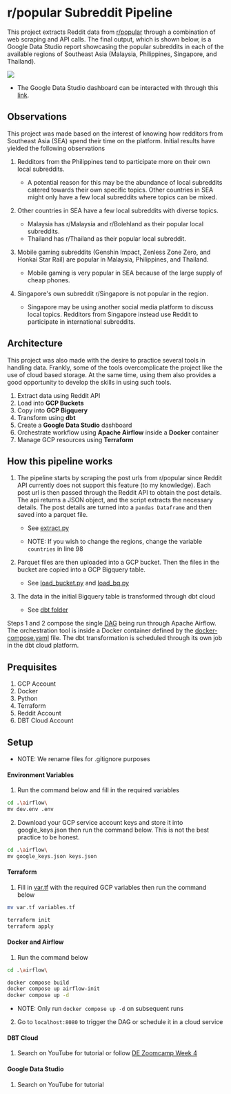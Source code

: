 # r/popular Subreddit Pipeline


This project extracts Reddit data from [r/popular](https://www.reddit.com/r/popular/) through a combination of web scraping and API calls. The final output, which is shown below, is a Google Data Studio report showcasing the popular subreddits in each of the available regions of Southeast Asia (Malaysia, Philippines, Singapore, and Thailand). 

[<img src="./images/Dashboard.png">](https://lookerstudio.google.com/reporting/96069bbf-320f-45f0-8130-c95e1a274106)

* The Google Data Studio dashboard can be interacted with through this [link](https://datastudio.google.com/reporting/e927fef6-b605-421c-ae29-89a66e11ea18).


## Observations


This project was made based on the interest of knowing how redditors from Southeast Asia (SEA) spend their time on the platform. Initial results have yielded the following observations

1. Redditors from the Philippines tend to participate more on their own local subreddits. 

    *  A potential reason for this may be the abundance of local subreddits catered towards their own specific topics. Other countries in SEA might only have a few local subreddits where topics can be mixed. 

2. Other countries in SEA have a few local subreddits with diverse topics.

    * Malaysia has r/Malaysia and r/Bolehland as their popular local subreddits.
    * Thailand has r/Thailand as their popular local subreddit.

3. Mobile gaming subreddits (Genshin Impact, Zenless Zone Zero, and Honkai Star Rail) are popular in Malaysia, Philippines, and Thailand. 
    
    * Mobile gaming is very popular in SEA because of the large supply of cheap phones.   

4. Singapore's own subreddit r/Singapore is not popular in the region.

    * Singapore may be using another social media platform to discuss local topics. Redditors from Singapore instead use Reddit to participate in international subreddits.  


## Architecture

This project was also made with the desire to practice several tools in handling data. Frankly, some of the tools overcomplicate the project like the use of cloud based storage. At the same time, using them also provides a good opportunity to develop the skills in using such tools.    

1. Extract data using Reddit API
2. Load into **GCP Buckets**
3. Copy into **GCP Bigquery** 
4. Transform using **dbt**
5. Create a **Google Data Studio** dashboard 
6. Orchestrate workflow using **Apache Airflow** inside a **Docker** container
7. Manage GCP resources using **Terraform**

## How this pipeline works

1. The pipeline starts by scraping the post urls from r/popular since Reddit API currently does not support this feature (to my knowledge). Each post url is then passed through the Reddit API to obtain the post details. The api returns a JSON object, and the script extracts the necessary details. The post details are turned into a `pandas Dataframe` and then saved into a parquet file.

    * See [extract.py](./airflow/extract_load/extract.py)

    * NOTE: If you wish to change the regions, change the variable `countries` in line 98

2. Parquet files are then uploaded into a GCP bucket. Then the files in the bucket are copied into a GCP Bigquery table. 

    * See [load_bucket.py](./airflow/extract_load/load_bucket.py) and [load_bq.py](./airflow/extract_load/load_bq.py)

3. The data in the initial Bigquery table is transformed through dbt cloud

    * See [dbt folder](./dbt/)


Steps 1 and 2 compose the single [DAG](./airflow/dags/pipeline.py) being run through Apache Airflow. The orchestration tool is inside a Docker container defined by the [docker-compose.yaml](./airflow/docker-compose.yaml) file. The dbt transformation is scheduled through its own job in the dbt cloud platform.

## Prequisites


1. GCP Account
2. Docker
3. Python
4. Terraform
5. Reddit Account
6. DBT Cloud Account
 
## Setup

* NOTE: We rename files for .gitignore purposes

#### Environment Variables

1. Run the command below and fill in the required variables

  ```bash
  cd .\airflow\
  mv dev.env .env
  ```

2. Download your GCP service account keys and store it into google_keys.json then run the command below. This is not the best practice to be honest.  

  ```bash
  cd .\airflow\
  mv google_keys.json keys.json
  ```

#### Terraform

1. Fill in [var.tf](./var.tf) with the required GCP variables then run the command below 

  ```bash
  mv var.tf variables.tf

  terraform init
  terraform apply
  ```

#### Docker and Airflow

1. Run the command below

  ```bash
  cd .\airflow\

  docker compose build
  docker compose up airflow-init
  docker compose up -d

  ```
  * NOTE: Only run `docker compose up -d` on subsequent runs

2. Go to `localhost:8080` to trigger the DAG or schedule it in a cloud service

#### DBT Cloud

1. Search on YouTube for tutorial or follow [DE Zoomcamp Week 4](https://dezoomcamp.streamlit.app/Module%204%20Analytics%20Engineering)

#### Google Data Studio

1. Search on YouTube for tutorial

